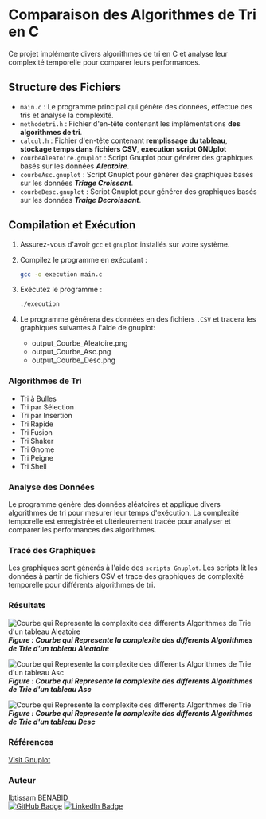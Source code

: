 # Comparaison des Algorithmes de Tri en C

Ce projet implémente divers algorithmes de tri en C et analyse leur complexité temporelle pour comparer leurs performances.

## Structure des Fichiers

- `main.c` : Le programme principal qui génère des données, effectue des tris et analyse la complexité.
- `methodetri.h` : Fichier d'en-tête contenant les implémentations __des algorithmes de tri__.
- `calcul.h` : Fichier d'en-tête contenant __remplissage du tableau__, __stockage temps dans fichiers CSV__, __execution script GNUplot__
- `courbeAleatoire.gnuplot` : Script Gnuplot pour générer des graphiques basés sur les données __*Aleatoire*__.
- `courbeAsc.gnuplot` : Script Gnuplot pour générer des graphiques basés sur les données __*Triage Croissant*__.
- `courbeDesc.gnuplot` : Script Gnuplot pour générer des graphiques basés sur les données __*Traige Decroissant*__.

## Compilation et Exécution

1. Assurez-vous d'avoir `gcc` et `gnuplot` installés sur votre système.
2. Compilez le programme en exécutant :

   ```bash
   gcc -o execution main.c

3. Exécutez le programme :

    ```bash
    ./execution

4. Le programme générera des données en des fichiers `.CSV` et tracera les graphiques suivantes à l'aide de gnuplot:
    - output_Courbe_Aleatoire.png
    - output_Courbe_Asc.png
    - output_Courbe_Desc.png

### Algorithmes de Tri

- Tri à Bulles
- Tri par Sélection
- Tri par Insertion
- Tri Rapide
- Tri Fusion
- Tri Shaker
- Tri Gnome
- Tri Peigne
- Tri Shell

### Analyse des Données

Le programme génère des données aléatoires et applique divers algorithmes de tri pour mesurer leur temps d'exécution. La complexité temporelle est enregistrée et ultérieurement tracée pour analyser et comparer les performances des algorithmes.

### Tracé des Graphiques
Les graphiques sont générés à l'aide des `scripts Gnuplot`. Les scripts lit les données à partir de fichiers CSV et trace des graphiques de complexité temporelle pour différents algorithmes de tri.

### Résultats

![Courbe qui Represente la complexite des differents Algorithmes de Trie d'un tableau Aleatoire](output_Courbe_Aleatoire.png)\
___Figure : Courbe qui Represente la complexite des differents Algorithmes de Trie d'un tableau Aleatoire___

![Courbe qui Represente la complexite des differents Algorithmes de Trie d'un tableau Asc](output_Courbe_Asc.png)\
___Figure : Courbe qui Represente la complexite des differents Algorithmes de Trie d'un tableau Asc___

![Courbe qui Represente la complexite des differents Algorithmes de Trie](output_Courbe_Desc.png)\
___Figure : Courbe qui Represente la complexite des differents Algorithmes de Trie d'un tableau Desc___

### Références
    
<a href="https://gnuplot.sourceforge.io/">Visit Gnuplot</a>

### Auteur

Ibtissam BENABID\
[![GitHub Badge](https://img.shields.io/badge/GitHub-Profile-brightgreen?style=flat&logo=github&logoColor=white)](https://github.com/BenabidIbtissam)
[![LinkedIn Badge](https://img.shields.io/badge/LinkedIn-Connect-blue?style=flat&logo=linkedin&logoColor=white)](https://www.linkedin.com/in/ibtissam-benabid/)






